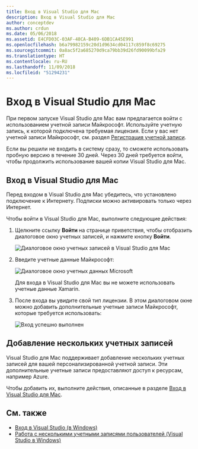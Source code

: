 ```yaml
---
title: Вход в Visual Studio для Mac
description: Вход в Visual Studio для Mac
author: conceptdev
ms.author: crdun
ms.date: 05/06/2018
ms.assetid: E4CFD03C-03AF-48CA-B409-6DB1CA45E991
ms.openlocfilehash: b6a79982159c20d1d9634cd04117c859f8c69275
ms.sourcegitcommit: 0a8ac5f2a685270d9ca79bb39d26fd90099bfa29
ms.translationtype: HT
ms.contentlocale: ru-RU
ms.lasthandoff: 11/09/2018
ms.locfileid: "51294231"
---
```

# <a name="sign-in-to-visual-studio-for-mac"></a>Вход в Visual Studio для Mac

При первом запуске Visual Studio для Mac вам предлагается войти с использованием учетной записи Майкрософт. Используйте учетную запись, к которой подключена требуемая лицензия. Если у вас нет учетной записи Майкрософт, см. раздел [Регистрация учетной записи](https://support.microsoft.com/instantanswers/d18cc497-d839-cf50-dea8-f99c95f2bd16/sign-up-for-a-microsoft-account).

Если вы решили не входить в систему сразу, то сможете использовать пробную версию в течение 30 дней. Через 30 дней требуется войти, чтобы продолжить использование вашей копии Visual Studio для Mac.

## <a name="how-to-sign-in-to-visual-studio-for-mac"></a>Вход в Visual Studio для Mac

Перед входом в Visual Studio для Mac убедитесь, что установлено подключение к Интернету. Подписки можно активировать только через Интернет.

Чтобы войти в Visual Studio для Mac, выполните следующие действия:

1. Щелкните ссылку **Войти** на странице приветствия, чтобы отобразить диалоговое окно учетных записей, и нажмите кнопку **Войти**.

    ![Диалоговое окно учетных записей в Visual Studio для Mac](media/signing-in-image12.png)

2. Введите учетные данные Майкрософт:

    ![Диалоговое окно учетных данных Microsoft](media/signing-in-image13.png)

    Для входа в Visual Studio для Mac вы не можете использовать учетные данные Xamarin.

3.  После входа вы увидите свой тип лицензии. В этом диалоговом окне можно добавить дополнительные учетные записи Майкрософт, которые требуется использовать:

    ![Вход успешно выполнен](media/signing-in-image14.png)

## <a name="adding-multiple-user-accounts"></a>Добавление нескольких учетных записей

Visual Studio для Mac поддерживает добавление нескольких учетных записей для вашей персонализированной учетной записи. Эти дополнительные учетные записи предоставляют доступ к ресурсам, например Azure.

Чтобы добавить их, выполните действия, описанные в разделе [Вход в Visual Studio для Mac](#how-to-sign-in-to-visual-studio-for-mac).

## <a name="see-also"></a>См. также

- [Вход в Visual Studio (в Windows)](/visualstudio/ide/signing-in-to-visual-studio)
- [Работа с несколькими учетными записями пользователей (Visual Studio в Windows)](/visualstudio/ide/work-with-multiple-user-accounts)